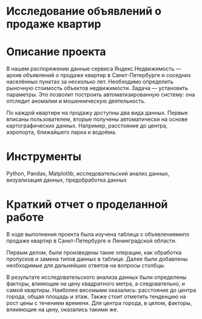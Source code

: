 # Исследование объявлений о продаже квартир

# Описание проекта
В нашем распоряжении данные сервиса Яндекс.Недвижимость — архив объявлений о продаже квартир в Санкт-Петербурге и соседних населённых пунктах за несколько лет. Необходимо определить рыночную стоимость объектов недвижимости. Задача — установить параметры. Это позволит построить автоматизированную систему: она отследит аномалии и мошенническую деятельность.

По каждой квартире на продажу доступны два вида данных. Первые вписаны пользователем, вторые получены автоматически на основе картографических данных. Например, расстояние до центра, аэропорта, ближайшего парка и водоёма.

# Инструменты
Python, Pandas, Matplotlib, исследовательский анализ данных, визуализация данных, предобработка данных

# Краткий отчет о проделанной работе
В ходе выполнения проекта была изучена таблица с объявлениямипо продаже квартир в Санкт-Петербурге и Ленинградской области.

Первым делом, были произведены такие операции, как обработка пропусков и замена типов данных в таблице. Далее были добавлены необходимые для дальнейших ответов на вопросы столбцы.

В результате исследовательского анализа данных были определены факторы, влияющие на цену квадратного метра, а следовательно, и самой квартиры. Наиболее весомыми оказались: расстояние до центра города, общая площадь и этаж. Также стоит отметить тенденцию на рост цены с течением времени. Для центра города, в целом, факторы, влиияющие на цену, оказались такими же.
